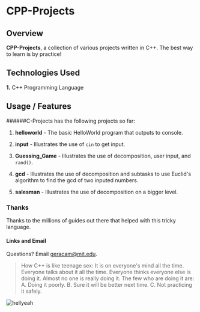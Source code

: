 # CPP-Projects

## Overview

**CPP-Projects**, a collection of various projects written in C++. The best way to learn is by practice!


## Technologies Used 

**1.** C++ Programming Language


## Usage / Features

######C-Projects has the following projects so far:

1.  **helloworld** - The basic HelloWorld program that outputs to console.

2.  **input** - Illustrates the use of `cin` to get input.

3.  **Guessing_Game** - Illustrates the use of decomposition, user input, and `rand()`.
 
4.  **gcd** - Illustrates the use of decomposition and subtasks to use Euclid's algorithm to find the gcd of two inputed numbers.

5.  **salesman** - Illustrates the use of decomposition on a bigger level.



### Thanks

Thanks to the millions of guides out there that helped with this tricky language.

#### Links and Email

Questions? Email <geracam@mit.edu>. 


> How C++ is like teenage sex:
It is on everyone's mind all the time.
Everyone talks about it all the time.
Everyone thinks everyone else is doing it.
Almost no one is really doing it.
The few who are doing it are: A. Doing it poorly. B. Sure it will be better next time. C. Not practicing it safely.

![hellyeah](http://www.troll.me/images/x-all-the-things/learn-all-the-c.jpg)
